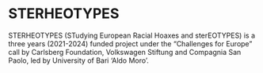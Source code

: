 # STERHEOTYPES
STERHEOTYPES (STudying European Racial Hoaxes and sterEOTYPES) is a three years (2021-2024) funded project under the “Challenges for Europe” call by Carlsberg Foundation, Volkswagen Stiftung and Compagnia San Paolo, led by University of Bari ‘Aldo Moro’.
